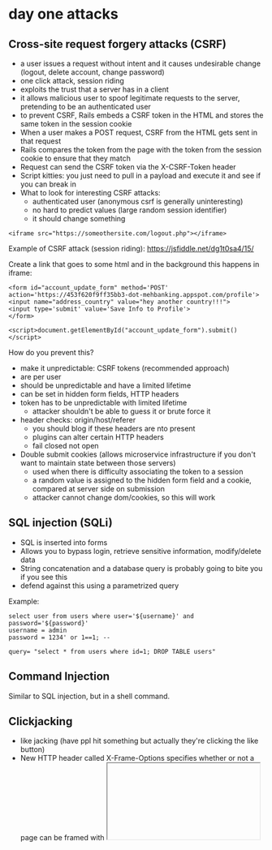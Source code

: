 # day one attacks

## Cross-site request forgery attacks (CSRF)

- a user issues a request without intent and it causes undesirable change (logout, delete account, change password)
- one click attack, session riding
- exploits the trust that a server has in a client
- it allows malicious user to spoof legitimate requests to the server, pretending to be an authenticated user
- to prevent CSRF, Rails embeds a CSRF token in the HTML and stores the same token in the session cookie
- When a user makes a POST request, CSRF from the HTML gets sent in that request
- Rails compares the token from the page with the token from the session cookie to ensure that they match
- Request can send the CSRF token via the X-CSRF-Token header
- Script kitties: you just need to pull in a payload and execute it and see if you can break in
- What to look for interesting CSRF attacks:
  - authenticated user (anonymous csrf is generally uninteresting)
  - no hard to predict values (large random session identifier)
  - it should change something
  
```
<iframe src="https://someothersite.com/logout.php"></iframe>
```

Example of CSRF attack (session riding): https://jsfiddle.net/dg1t0sa4/15/

Create a link that goes to some html and in the background this happens in iframe:

```
<form id="account_update_form" method='POST' action='https://453f620f9ff35bb3-dot-mehbanking.appspot.com/profile'>
<input name="address_country" value="hey another country!!!">
<input type='submit' value='Save Info to Profile'>
</form>

<script>document.getElementById("account_update_form").submit()</script>
```

How do you prevent this?

- make it unpredictable: CSRF tokens (recommended approach)
- are per user
- should be unpredictable and have a limited lifetime
- can be set in hidden form fields, HTTP headers
- token has to be unpredictable with limited lifetime
  - attacker shouldn't be able to guess it or brute force it
- header checks: origin/host/referer
  - you should blog if these headers are nto present
  - plugins can alter certain HTTP headers
  - fail closed not open 
- Double submit cookies (allows microservice infrastructure if you don't want to maintain state between those servers)
  - used when there is difficulty associating the token to a session
  - a random value is assigned to the hidden form field and a cookie, compared at server side on submission
  - attacker cannot change dom/cookies, so this will work 

## SQL injection (SQLi)

- SQL is inserted into forms
- Allows you to bypass login, retrieve sensitive information, modify/delete data
- String concatenation and a database query is probably going to bite you if you see this
- defend against this using a parametrized query

Example:

```
select user from users where user='${username}' and password='${password}' 
username = admin
password = 1234' or 1==1; --
```

```
query= "select * from users where id=1; DROP TABLE users"
```

## Command Injection

Similar to SQL injection, but in a shell command.

## Clickjacking

- like jacking (have ppl hit something but actually they're clicking the like button)
- New HTTP header called X-Frame-Options specifies whether or not a page can be framed with <iframe> or similar tags
- Chrome and Safari do not support ALLOW-FROM and instead support a similar feature in CSP
- SAMEORIGIN has different behavior in Safari. Only the top level origin is checked (intermediate frames are ignored)
- I imagine Stripe needs to take this into consideration in order to do Stripe Elements (iframes)

## Content Sniffing

- browsers can perform content sniffing to guess the right MIME type when Content Type isn't set or may have been set incorrectly
- When user uploaded or generated content is allowed, this is generated
- HTTP headers can be used to reduce the risk of content sniffing
- Content-Type header, X-Content-Type-Options: nosniff
- You could also treat the content as an attachment and download it as a file

## Broken Session Management

- if session identifiers are predictable, attackers can take over user sessions
- if an attacker can force a user to use a session they provide, it might also peak information to attacker
  - make a user log into their session
  - "session fixation" 
  - forcing someone else to go into your session
- generating session tokens
  - do not use sequential number, use long enough random number
  - username as token --> obviously predictable
  - MD5(username), same thing
  
## Insecure Direct Object Reference

- are you authenticated AND are you the owner of this account? (authentication and authorization)
- if you can access random account users by changing the id in the URL

## Missing function access control

- add middleware, decorators
- need to check access at time of change or data load
- object-level access control (are the owner of this resource?)
- authorization should be checked at the time of taking action
- "hidden" functionality is a frequent source of vulnerabilities
- many tools exist to find hidden URLs, you can use Burp Suite

## Logic Errors

- ALWAYS DO INPUT VALIDATION
- input is an integer
- input is a positive number
- developers may assume that only authorized users will know the url or it will only be exposed to "internal" networks
